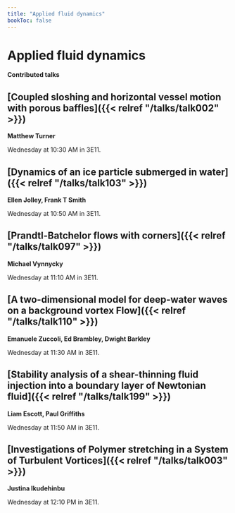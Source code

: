 ```yaml
---
title: "Applied fluid dynamics"
bookToc: false
---
```


# Applied fluid dynamics

**Contributed talks**


## [Coupled sloshing and horizontal vessel motion with porous baffles]({{< relref "/talks/talk002" >}})

**Matthew Turner**

Wednesday at 10:30 AM in 3E11.


## [Dynamics of an ice particle submerged in water]({{< relref "/talks/talk103" >}})

**Ellen Jolley, Frank T Smith**

Wednesday at 10:50 AM in 3E11.


## [Prandtl-Batchelor flows with corners]({{< relref "/talks/talk097" >}})

**Michael Vynnycky**

Wednesday at 11:10 AM in 3E11.


## [A two-dimensional model for deep-water waves on a background vortex Flow]({{< relref "/talks/talk110" >}})

**Emanuele Zuccoli, Ed Brambley, Dwight Barkley**

Wednesday at 11:30 AM in 3E11.


## [Stability analysis of a shear-thinning fluid injection into a boundary layer of Newtonian fluid]({{< relref "/talks/talk199" >}})

**Liam Escott, Paul Griffiths**

Wednesday at 11:50 AM in 3E11.


## [Investigations of Polymer stretching in a System of Turbulent Vortices]({{< relref "/talks/talk003" >}})

**Justina Ikudehinbu**

Wednesday at 12:10 PM in 3E11.


